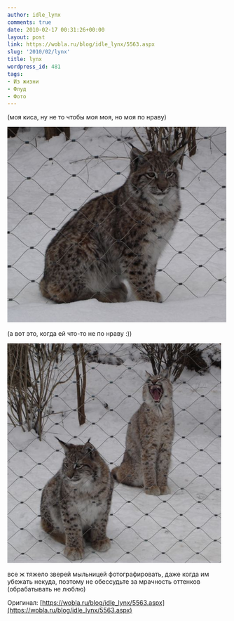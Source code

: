 ```yaml
---
author: idle_lynx
comments: true
date: 2010-02-17 00:31:26+00:00
layout: post
link: https://wobla.ru/blog/idle_lynx/5563.aspx
slug: '2010/02/lynx'
title: lynx
wordpress_id: 481
tags:
- Из жизни
- Флуд
- Фото
---
```


(моя киса, ну не то чтобы моя моя, но моя по нраву)

![lynx](images/2011/03/lynx.jpg)

(а вот это, когда ей что-то не по нраву :))

![lynx yawn](images/2011/03/lynx-yawn.jpg)

все ж тяжело зверей мыльницей фотографировать, даже когда им убежать некуда, поэтому не обессудьте за мрачность оттенков (обрабатывать не люблю)

Оригинал: [https://wobla.ru/blog/idle_lynx/5563.aspx](https://wobla.ru/blog/idle_lynx/5563.aspx)
